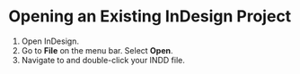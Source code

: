 # Opening an Existing InDesign Project

1. Open InDesign.
2. Go to **File** on the menu bar. Select **Open**.
3. Navigate to and double-click your INDD file.



